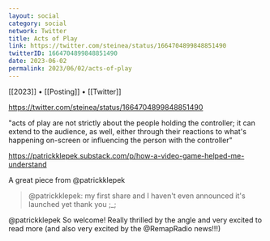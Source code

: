 ```yaml
---
layout: social
category: social
network: Twitter
title: Acts of Play
link: https://twitter.com/steinea/status/1664704899848851490
twitterID: 1664704899848851490
date: 2023-06-02
permalink: 2023/06/02/acts-of-play
---
```


[[2023]] • [[Posting]] • [[Twitter]]

https://twitter.com/steinea/status/1664704899848851490

"acts of play are not strictly about the people holding the controller; it can extend to the audience, as well, either through their reactions to what's happening on-screen or influencing the person with the controller"

<https://patrickklepek.substack.com/p/how-a-video-game-helped-me-understand>

A great piece from @patrickklepek

> @patrickklepek: my first share and I haven't even announced it's launched yet thank you ;_;

@patrickklepek So welcome! Really thrilled by the angle and very excited to read more (and also very excited by the @RemapRadio news!!!)
